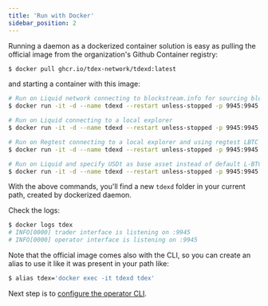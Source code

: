 ```yaml
---
title: 'Run with Docker'
sidebar_position: 2
---
```


Running a daemon as a dockerized container solution is easy as pulling the official image from the organization's Github Container registry:

```bash
$ docker pull ghcr.io/tdex-network/tdexd:latest
```

and starting a container with this image:

```bash
# Run on Liquid network connecting to blockstream.info for sourcing blockchain data
$ docker run -it -d --name tdexd --restart unless-stopped -p 9945:9945 -p 9000:9000 -v `pwd`/tdexd:/home/tdex/.tdex-daemon ghcr.io/tdex-network/tdexd:latest

# Run on Liquid connecting to a local explorer
$ docker run -it -d --name tdexd --restart unless-stopped -p 9945:9945 -p 9000:9000 -v `pwd`/tdexd:/home/tdex/.tdex-daemon -e TDEX_EXPLORER_ENDPOINT="http://127.0.0.1:3001" ghcr.io/tdex-network/tdexd:latest

# Run on Regtest connecting to a local explorer and using regtest LBTC asset hash.
$ docker run -it -d --name tdexd --restart unless-stopped -p 9945:9945 -p 9000:9000 -v `pwd`/tdexd:/home/tdex/.tdex-daemon -e TDEX_NETWORK="regtest" -e TDEX_BASE_ASSET="5ac9f65c0efcc4775e0baec4ec03abdde22473cd3cf33c0419ca290e0751b225" -e TDEX_EXPLORER_ENDPOINT="http://127.0.0.1:3001"  ghcr.io/tdex-network/tdexd:latest

# Run on Liquid and specify USDt as base asset instead of default L-BTC
$ docker run -it -d --name tdexd --restart unless-stopped -p 9945:9945 -p 9000:9000 -v `pwd`/tdexd:/home/tdex/.tdex-daemon -e TDEX_BASE_ASSET="ce091c998b83c78bb71a632313ba3760f1763d9cfcffae02258ffa9865a37bd2" ghcr.io/tdex-network/tdexd:latest
```

With the above commands, you'll find a new `tdexd` folder in your current path, created by dockerized daemon.

Check the logs:

```bash
$ docker logs tdex
# INFO[0000] trader interface is listening on :9945
# INFO[0000] operator interface is listening on :9945
```

Note that the official image comes also with the CLI, so you can create an alias to use it like it was present in your path like:

```bash
$ alias tdex='docker exec -it tdexd tdex'
```

Next step is to [configure the operator CLI](configure_cli.md).
